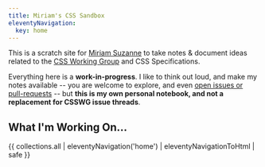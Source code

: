 ```yaml
---
title: Miriam's CSS Sandbox
eleventyNavigation:
  key: home
---
```


This is a scratch site for
[Miriam Suzanne](https://oddbird.net/authors/miriam/)
to take notes & document ideas
related to the
[CSS Working Group](https://github.com/w3c/csswg-drafts/)
and CSS Specifications.

Everything here is a **work-in-progress**.
I like to think out loud,
and make my notes available --
you are welcome to explore,
and even [open issues or pull-requests][gh] --
but **this is my own personal notebook,
and not a replacement for CSSWG issue threads**.

[gh]: https://github.com/oddbird/css-sandbox

## What I'm Working On…

{{ collections.all | eleventyNavigation('home') | eleventyNavigationToHtml | safe }}
